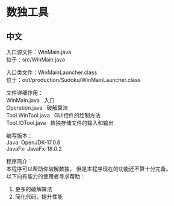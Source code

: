 # 数独工具

## 中文
入口源文件：WinMain.java\
位于：src/WinMain.java

入口类文件：WinMainLauncher.class\
位于：out/production/Sudoku/WinMainLauncher.class

文件详细作用：\
WinMain.java &nbsp; 入口 \
Operation.java &nbsp; 破解算法 \
Tool.WinTool.java &nbsp; GUI控件的绘制方法 \
Tool.IOTool.java &nbsp; 数独存储文件的输入和输出

编写版本：\
Java:   OpenJDK-17.0.6  
JavaFx: JavaFx-18.0.2

程序简介： \
本程序可以帮助你破解数独，
但是本程序现在的功能还不算十分完备。\
以下向有能力的使用者寻求帮助：
  1. 更多的破解算法
  2. 简化代码，提升性能
